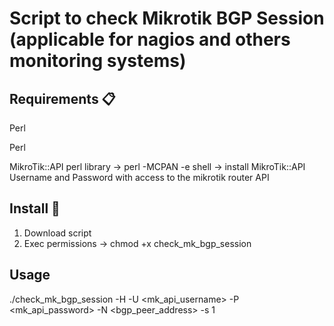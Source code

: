 # Script to check Mikrotik BGP Session (applicable for nagios and others monitoring systems) 

## Requirements 📋
Perl

Perl

MikroTik::API perl library
    -> perl -MCPAN -e shell
    -> install MikroTik::API
Username and Password with access to the mikrotik router API 

## Install 🔧

1. Download script
2. Exec permissions
    -> chmod +x check_mk_bgp_session

## Usage

./check_mk_bgp_session -H <hostname> -U <mk_api_username> -P <mk_api_password> -N <bgp_peer_address> -s 1
